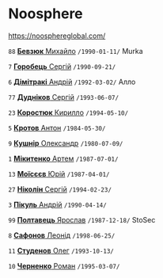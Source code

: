 # Noosphere

https://noosphereglobal.com/

`88` [**Бевзюк** Михайло](/players/bevziuk.mykhailo.19900111.JPEG) `/1990-01-11/` Murka

`7` [**Горобець** Сергiй](/players/gorobets.sergii.19900921.jpg) `/1990-09-21/`

`6` [**Дімітракі** Андрій](/players/dimitraki.andrii.19920302.jpg) `/1992-03-02/` Алло

`77` [**Дудніков** Сергій](/players/dudnikov.sergii.19930607.jpg) `/1993-06-07/`

`23` [**Коростюк** Кирилло](/players/korostiuk.kirillo.19940510.png) `/1994-05-10/`

`5` [**Кротов** Антон](/players/krotov.anton.19840530.jpg) `/1984-05-30/`

`9` [**Кушнір** Олександр](/players/kushnir.oleksandr.19800709.jpg) `/1980-07-09/`

`1` [**Мікитенко** Артем](/players/mikitenko.artem.19870701.jpg) `/1987-07-01/`

`13` [**Моїсєєв** Юрій](/players/moisieiev.yurii.19870401.jpg) `/1987-04-01/`

`27` [**Ніколін** Сергій](/players/nikolin.serhii.19940223.jpg) `/1994-02-23/`

`3` [**Пiкуль** Андрiй](/players/pikul.andrii.19900414.jpg) `/1990-04-14/`

`99` [**Полтавець** Ярослав](/players/poltavets.yaroslav.19871218.jpg) `/1987-12-18/` StoSec

`8` [**Сафонов** Леонід](/players/safonov.leonid.19980625.jpg) `/1998-06-25/`

`11` [**Студенов** Олег](/players/studenov.oleg.19931013.jpg) `/1993-10-13/`

`10` [**Черненко** Роман](/players/chernenko.roman.19950307.jpg) `/1995-03-07/`